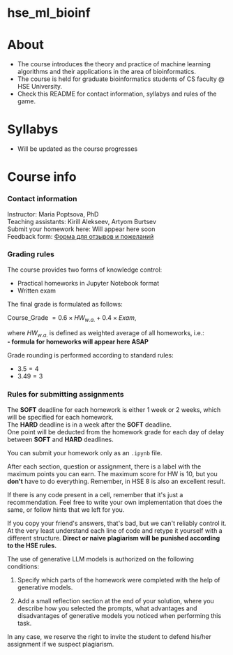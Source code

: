 # hse_ml_bioinf

# About

- The course introduces the theory and practice of machine learning algorithms and their applications in the area of bioinformatics.
- The course is held for graduate bioinformatics students of CS faculty @ HSE University.
- Check this README for contact information, syllabys and rules of the game.

# Syllabys

- Will be updated as the course progresses 

# Course info

### Contact information

Instructor: Maria Poptsova, PhD \
Teaching assistants: Kirill Alekseev, Artyom Burtsev \
Submit your homework here: Will appear here soon \
Feedback form: [Форма для отзывов и пожеланий](https://forms.gle/pHrr9icXxKopHh6S6)


### Grading rules

The course provides two forms of knowledge control:

* Practical homeworks in Jupyter Notebook format
* Written exam

The final grade is formulated as follows:

Course_Grade $= 0.6 \times HW_{w.a.} + 0.4 \times Exam$,

where $HW_{w.a.}$ is defined as weighted average of all homeworks, i.e.:\
**- formula for homeworks will appear here ASAP**

Grade rounding is performed according to standard rules: 
- $3.5=4$ 
- $3.49=3$

### Rules for submitting assignments

The **SOFT** deadline for each homework is either 1 week or 2 weeks, which will be specified for each homework.\
The **HARD** deadline is in a week after the **SOFT** deadline.\
One point will be deducted from the homework grade for each day of delay between **SOFT** and **HARD** deadlines.

You can submit your homework only as an `.ipynb` file.

After each section, question or assignment, there is a label with the maximum points you can earn. The maximum score for HW is 10, but you **don't** have to do everything. Remember, in HSE 8 is also an excellent result.

If there is any code present in a cell, remember that it's just a recommendation. Feel free to write your own implementation that does the same, or follow hints that we left for you.

If you copy your friend's answers, that's bad, but we can't reliably control it. At the very least understand each line of code and retype it yourself with a different structure. **Direct or naive plagiarism will be punished according to the HSE rules.**

The use of generative LLM models is authorized on the following conditions:

1. Specify which parts of the homework were completed with the help of generative models.

2. Add a small reflection section at the end of your solution, where you describe how you selected the prompts, what advantages and disadvantages of generative models you noticed when performing this task.

In any case, we reserve the right to invite the student to defend his/her assignment if we suspect plagiarism.


